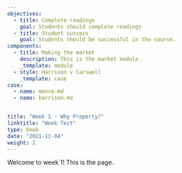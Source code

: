 ```yaml
---
objectives:
  - title: Complete readings
    goal: Students should complete readings
  - title: Student success
    goal: Students should be successful in the course.
components:
  - title: Making the market
    description: This is the market module.
    _template: module
  - style: Harrison v Carswell
    _template: case
case: 
  - name: moore.md
  - name: harrison.md


title: "Week 1 - Why Property?"
linktitle: "Week Test"
type: book
date: "2021-11-04"
weight: 2
---
```


Welcome to week 1! This is the page.